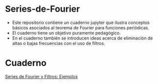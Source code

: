 # Series-de-Fourier

* Este repositorio contiene un cuaderno jupyter que ilustra conceptos básicos asociados al teorema de Fourier para funciones periódicas.
* El cuaderno tiene un objetivo puramente pedagógico.
* En el cuaderno también se introducen ideas acerca de eliminación de altas o bajas frecuencias con el uso de filtros.

# Cuaderno

[Series de Fourier y Filtros: Ejemplos](Intro_señales_series_fourier.ipynb)
